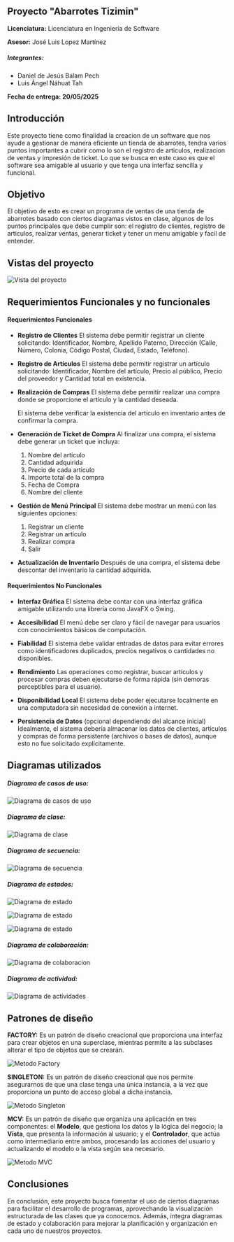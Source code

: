 ## Proyecto "Abarrotes Tizimin"

**Licenciatura:** Licenciatura en Ingeniería de Software  

**Asesor:**  José Luis Lopez Martínez

##### Integrantes:
* Daniel de Jesús Balam Pech
* Luis Ángel Náhuat Tah

**Fecha de entrega: 20/05/2025**
## Introducción

Este proyecto tiene como finalidad la creacion de un software que nos ayude a gestionar de manera eficiente un tienda de abarrotes, tendra varios puntos importantes a cubrir como lo son el registro de articulos, realizacion de ventas y impresión de ticket. Lo que se busca en este caso es que el software sea amigable al usuario y que tenga una interfaz sencilla y funcional.

## Objetivo

El objetivo de esto es crear un programa de ventas de una tienda de abarrotes basado con ciertos diagramas vistos en clase, algunos de los puntos principales que debe cumplir son: el registro de clientes, registro de articulos, realizar ventas, generar ticket y tener un menu amigable y facil de entender.

## Vistas del proyecto

![Vista del proyecto](Imagen/VistaProyecto.png)

## Requerimientos Funcionales y no funcionales

#### Requerimientos Funcionales

- **Registro de Clientes**
    El sistema debe permitir registrar un cliente solicitando: Identificador, Nombre, Apellido Paterno, Dirección (Calle, Número, Colonia, Código Postal, Ciudad, Estado, Teléfono).

- **Registro de Artículos**
    El sistema debe permitir registrar un artículo solicitando: Identificador, Nombre del artículo,
    Precio al público, Precio del proveedor y Cantidad total en existencia.

- **Realización de Compras**
    El sistema debe permitir realizar una compra donde se proporcione el artículo y la cantidad deseada.
    
    El sistema debe verificar la existencia del artículo en inventario antes de confirmar la compra.

- **Generación de Ticket de Compra**
    Al finalizar una compra, el sistema debe generar un ticket que incluya:
    
    1. Nombre del artículo
    2. Cantidad adquirida
    3. Precio de cada articulo
    4. Importe total de la compra
    5. Fecha de Compra
    6. Nombre del cliente

- **Gestión de Menú Principal**
    El sistema debe mostrar un menú con las siguientes opciones:
    
    1. Registrar un cliente
    2. Registrar un artículo
    3. Realizar compra
    4. Salir

- **Actualización de Inventario**
    Después de una compra, el sistema debe descontar del inventario la cantidad adquirida.

#### Requerimientos No Funcionales

- **Interfaz Gráfica**
    El sistema debe contar con una interfaz gráfica amigable utilizando una librería como JavaFX o Swing.

- **Accesibilidad**
    El menú debe ser claro y fácil de navegar para usuarios con conocimientos básicos de computación.

- **Fiabilidad**
    El sistema debe validar entradas de datos para evitar errores como identificadores duplicados, precios negativos o cantidades no disponibles.

- **Rendimiento**
    Las operaciones como registrar, buscar artículos y procesar compras deben ejecutarse de forma rápida (sin demoras perceptibles para el usuario).

- **Disponibilidad Local**
    El sistema debe poder ejecutarse localmente en una computadora sin necesidad de conexión a internet.

- **Persistencia de Datos** (opcional dependiendo del alcance inicial)
    Idealmente, el sistema debería almacenar los datos de clientes, artículos y compras de forma
    persistente (archivos o bases de datos), aunque esto no fue solicitado explícitamente.

## Diagramas utilizados

##### Diagrama de casos de uso:

![Diagrama de casos de uso](Imagen/DiagramaCasosdeUso.png)

##### Diagrama de clase:

![Diagrama de clase](Imagen/DiagramaDeClases.png)

##### Diagrama de secuencia:

![Diagrama de secuencia](Imagen/DiagramaDeSecuencia.JPEG)

##### Diagrama de estados:

![Diagrama de estado](Imagen/DiagramaEstado_cliente.png)

![Diagrama de estado](Imagen/DiagramaEstado_articulo.png)

![Diagrama de estado](Imagen/DiagramaEstado_compra.png)

##### Diagrama de colaboración:

![Diagrama de colaboracion](Imagen/DiagramaColaboracion.jpeg)

##### Diagrama de actividad:

![Diagrama de actividades](Imagen/DiagramaActividades.jpeg)
## Patrones de diseño

**FACTORY:**
Es un patrón de diseño creacional que proporciona una interfaz para crear objetos en una superclase, mientras permite a las subclases alterar el tipo de objetos que se crearán.

![Metodo Factory](Imagen/MetodoFactory.png)

**SINGLETON:**
Es un patrón de diseño creacional que nos permite asegurarnos de que una clase tenga una única instancia, a la vez que proporciona un punto de acceso global a dicha instancia.

![Metodo Singleton](Imagen/MetodoSingleton.png)

**MCV:**
Es un patrón de diseño que organiza una aplicación en tres componentes: el **Modelo**, que gestiona los datos y la lógica del negocio; la **Vista**, que presenta la información al usuario; y el **Controlador**, que actúa como intermediario entre ambos, procesando las acciones del usuario y actualizando el modelo o la vista según sea necesario.

![Metodo MVC](Imagen/MetodoMVC.png)

## Conclusiones

En conclusión, este proyecto busca fomentar el uso de ciertos diagramas para facilitar el desarrollo de programas, aprovechando la visualización estructurada de las clases que ya conocemos. Además, integra diagramas de estado y colaboración para mejorar la planificación y organización en cada uno de nuestros proyectos.